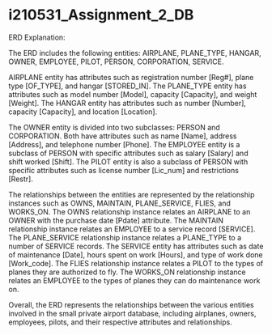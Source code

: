 # i210531_Assignment_2_DB

ERD Explanation:

The ERD includes the following entities: AIRPLANE, PLANE_TYPE, HANGAR, OWNER, EMPLOYEE, PILOT, PERSON, CORPORATION, SERVICE.

AIRPLANE entity has attributes such as registration number [Reg#], plane type [OF_TYPE], and hangar [STORED_IN]. The PLANE_TYPE entity has attributes such as model number [Model], capacity [Capacity], and weight [Weight]. The HANGAR entity has attributes such as number [Number], capacity [Capacity], and location [Location].

The OWNER entity is divided into two subclasses: PERSON and CORPORATION. Both have attributes such as name [Name], address [Address], and telephone number [Phone]. The EMPLOYEE entity is a subclass of PERSON with specific attributes such as salary [Salary] and shift worked [Shift]. The PILOT entity is also a subclass of PERSON with specific attributes such as license number [Lic_num] and restrictions [Restr].

The relationships between the entities are represented by the relationship instances such as OWNS, MAINTAIN, PLANE_SERVICE, FLIES, and WORKS_ON. The OWNS relationship instance relates an AIRPLANE to an OWNER with the purchase date [Pdate] attribute. The MAINTAIN relationship instance relates an EMPLOYEE to a service record [SERVICE]. The PLANE_SERVICE relationship instance relates a PLANE_TYPE to a number of SERVICE records. The SERVICE entity has attributes such as date of maintenance [Date], hours spent on work [Hours], and type of work done [Work_code]. The FLIES relationship instance relates a PILOT to the types of planes they are authorized to fly. The WORKS_ON relationship instance relates an EMPLOYEE to the types of planes they can do maintenance work on.

Overall, the ERD represents the relationships between the various entities involved in the small private airport database, including airplanes, owners, employees, pilots, and their respective attributes and relationships.
